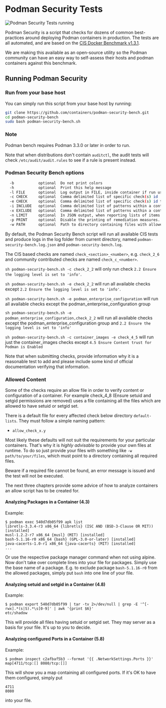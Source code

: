 # Podman Security Tests

![Podman Security Tests running](img/benchmark_log.png)

Podman Security is a script that checks for dozens of common best-practices around deploying Podman containers in production. The tests are all automated, and are based on the [CIS Docker Benchmark v1.3.1](https://www.cisecurity.org/benchmark/docker/).

We are making this available as an open-source utility so the Podman community
can have an easy way to self-assess their hosts and podman containers against
this benchmark.

## Running Podman Security

### Run from your base host

You can simply run this script from your base host by running:

```sh
git clone https://github.com/containers/podman-security-bench.git
cd podman-security-bench
sudo bash podman-security-bench.sh
```

### Note

Podman bench requires Podman 3.3.0 or later in order to run.

Note that when distributions don't contain `auditctl`, the audit tests will check `/etc/audit/audit.rules` to see if a rule is present instead.

### Podman Security Bench options

```sh
  -b           optional  Do not print colors
  -h           optional  Print this help message
  -l FILE      optional  Log output in FILE, inside container if run using podman
  -c CHECK     optional  Comma delimited list of specific check(s) id
  -e CHECK     optional  Comma delimited list of specific check(s) id to exclude
  -i INCLUDE   optional  Comma delimited list of patterns within a container or image name to check
  -x EXCLUDE   optional  Comma delimited list of patterns within a container or image name to exclude from check
  -n LIMIT     optional  In JSON output, when reporting lists of items (containers, images, etc.), limit the number of reported items to LIMIT. Default 0 (no limit).
  -p PRINT     optional  Disable the printing of remediation measures. Default: print remediation measures.
  -w PATH      optional  Path to directory containing files with allowed content.
```

By default, the Podman Security Bench script will run all available CIS tests and produce
logs in the log folder from current directory, named `podman-security-bench.log.json` and
`podman-security-bench.log`.

The CIS based checks are named `check_<section>_<number>`, e.g. `check_2_6` and community contributed checks are named `check_c_<number>`.

`sh podman-security-bench.sh -c check_2_2` will only run check `2.2 Ensure the logging level is set to 'info'`.

`sh podman-security-bench.sh -e check_2_2` will run all available checks except `2.2 Ensure the logging level is set to 'info'`.

`sh podman-security-bench.sh -e podman_enterprise_configuration` will run all available checks except the podman_enterprise_configuration group

`sh podman-security-bench.sh -e podman_enterprise_configuration,check_2_2` will run all available checks except the podman_enterprise_configuration group and `2.2 Ensure the logging level is set to 'info'`

`sh podman-security-bench.sh -c container_images -e check_4_5` will run just the container_images checks except `4.5 Ensure Content trust for Podman is Enabled`

Note that when submitting checks, provide information why it is a reasonable test to add and please include some kind of official documentation verifying that information.

### Allowed Content

Some of the checks require an allow file in order to verify content or configuration of a container.
For example check\_4\_8 (Ensure setuid and setgid permissions are removed) uses a file
containing all the files which are allowed to have setuid or setgid set.

There is a default file for every affected check below directory `default-lists`.
They must follow a simple naming pattern:

* `allow_check_x.y`


Most likely
these defaults will not suit the requirements for your particular containers. That's why it is
*highly advisable* to provide your own files at runtime.
To do so just provide your files with something like `-w path/to/your/files`, which must point to a
directory containing all required files.

Beware if a required file cannot be found, an error message is issued and the test will not be
executed.

The next three chapters provide some advice of how to analyze containers an allow script has to be
created for.

#### Analyzing Packages in a Container (4.3)

Example:
```
$ podman exec 540d7db05f99 apk list
libretls-3.3.4-r3 x86_64 {libretls} (ISC AND (BSD-3-Clause OR MIT)) [installed]
musl-1.2.2-r7 x86_64 {musl} (MIT) [installed]
bash-5.1.16-r0 x86_64 {bash} (GPL-3.0-or-later) [installed]
java-cacerts-1.0-r1 x86_64 {java-cacerts} (MIT) [installed]
...
```
Or use the respective package manager command when not using alpine.
Now don't take over complete lines into your file for packages. Simply use the base name of a
package. E.g. to exclude package `bash-5.1.16-r0` from the allowed packages, simply put `bash` into
one line of your file.

#### Analyzing setuid and setgid in a Container (4.8)

Example:
```
$ podman export 540d7db05f99 | tar -tv 2>/dev/null | grep -E '^[-rwx].*(s|S).*\s[0-9]' | awk '{print $6}'
etc/shadow
```
This will provide all files having setuid or setgid set. They may server as a basis for your
file. It's up to you to decide.

#### Analyzing configured Ports in a Container (5.8)

Example:
```
$ podman inspect c2afbaf5b3 --format '{{ .NetworkSettings.Ports }}'
map[4711/tcp:[] 8080/tcp:[]]
```

This will show you a map containing all configured ports. If it's OK to have them configured, simply
put

```
4711
8080
```
into your file.
